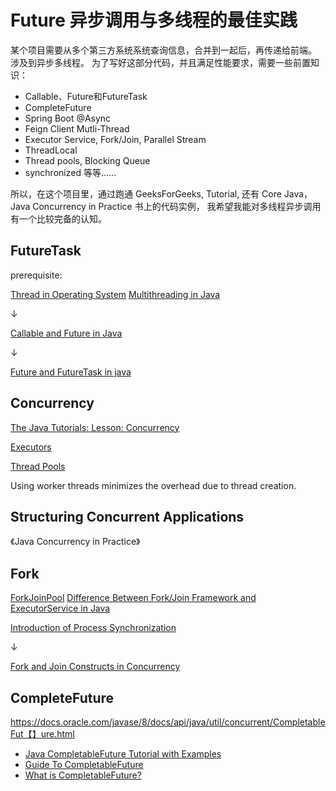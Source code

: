 # Future 异步调用与多线程的最佳实践

某个项目需要从多个第三方系统系统查询信息，合并到一起后，再传递给前端。
涉及到异步多线程。
为了写好这部分代码，并且满足性能要求，需要一些前置知识：
- Callable、Future和FutureTask
- CompleteFuture
- Spring Boot @Async
- Feign Client Mutli-Thread
- Executor Service, Fork/Join, Parallel Stream
- ThreadLocal
- Thread pools, Blocking Queue
- synchronized
等等……

所以，在这个项目里，通过跑通 GeeksForGeeks, Tutorial, 还有 Core Java，Java Concurrency in Practice 书上的代码实例，
我希望我能对多线程异步调用有一个比较完备的认知。


## FutureTask


prerequisite:

[Thread in Operating System](https://www.geeksforgeeks.org/thread-in-operating-system/)
[Multithreading in Java](https://www.geeksforgeeks.org/multithreading-in-java/)

↓

[Callable and Future in Java](https://www.geeksforgeeks.org/callable-future-java/)

↓

[Future and FutureTask in java](https://www.geeksforgeeks.org/future-and-futuretask-in-java/?ref=gcse)


## Concurrency

[The Java Tutorials: Lesson: Concurrency](https://docs.oracle.com/javase/tutorial/essential/concurrency/index.html)

[Executors](https://docs.oracle.com/javase/tutorial/essential/concurrency/executors.html)

[Thread Pools](https://docs.oracle.com/javase/tutorial/essential/concurrency/pools.html)

Using worker threads minimizes the overhead due to thread creation.

## Structuring Concurrent Applications

《Java Concurrency in Practice》

## Fork

[ForkJoinPool](https://www.geeksforgeeks.org/forkjoinpool-class-in-java-with-examples/)
[Difference Between Fork/Join Framework and ExecutorService in Java](https://www.geeksforgeeks.org/difference-between-fork-join-framework-and-executorservice-in-java/)

[Introduction of Process Synchronization](https://www.geeksforgeeks.org/introduction-of-process-synchronization/)

↓
 
[Fork and Join Constructs in Concurrency](https://www.geeksforgeeks.org/fork-and-join-constructs-in-concurrency/)


## CompleteFuture

https://docs.oracle.com/javase/8/docs/api/java/util/concurrent/CompletableFut【】ure.html

- [Java CompletableFuture Tutorial with Examples](https://www.callicoder.com/java-8-completablefuture-tutorial/)
- [Guide To CompletableFuture](https://www.baeldung.com/java-completablefuture)
- [What is CompletableFuture?](https://www.javatpoint.com/completablefuture-in-java)